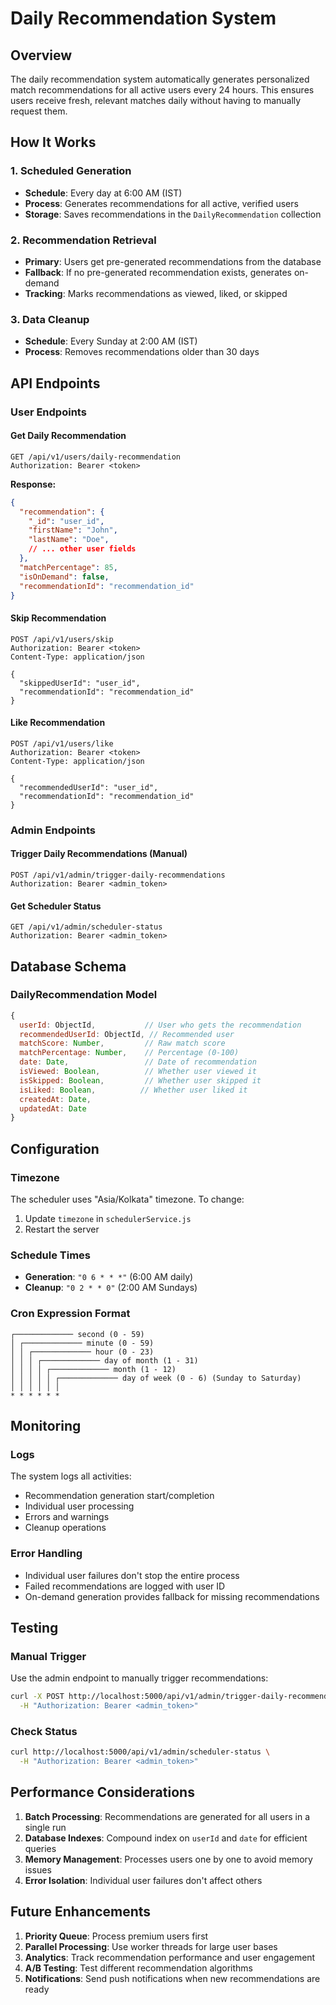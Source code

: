 # Daily Recommendation System

## Overview

The daily recommendation system automatically generates personalized match recommendations for all active users every 24 hours. This ensures users receive fresh, relevant matches daily without having to manually request them.

## How It Works

### 1. Scheduled Generation
- **Schedule**: Every day at 6:00 AM (IST)
- **Process**: Generates recommendations for all active, verified users
- **Storage**: Saves recommendations in the `DailyRecommendation` collection

### 2. Recommendation Retrieval
- **Primary**: Users get pre-generated recommendations from the database
- **Fallback**: If no pre-generated recommendation exists, generates on-demand
- **Tracking**: Marks recommendations as viewed, liked, or skipped

### 3. Data Cleanup
- **Schedule**: Every Sunday at 2:00 AM (IST)
- **Process**: Removes recommendations older than 30 days

## API Endpoints

### User Endpoints

#### Get Daily Recommendation
```
GET /api/v1/users/daily-recommendation
Authorization: Bearer <token>
```

**Response:**
```json
{
  "recommendation": {
    "_id": "user_id",
    "firstName": "John",
    "lastName": "Doe",
    // ... other user fields
  },
  "matchPercentage": 85,
  "isOnDemand": false,
  "recommendationId": "recommendation_id"
}
```

#### Skip Recommendation
```
POST /api/v1/users/skip
Authorization: Bearer <token>
Content-Type: application/json

{
  "skippedUserId": "user_id",
  "recommendationId": "recommendation_id"
}
```

#### Like Recommendation
```
POST /api/v1/users/like
Authorization: Bearer <token>
Content-Type: application/json

{
  "recommendedUserId": "user_id",
  "recommendationId": "recommendation_id"
}
```

### Admin Endpoints

#### Trigger Daily Recommendations (Manual)
```
POST /api/v1/admin/trigger-daily-recommendations
Authorization: Bearer <admin_token>
```

#### Get Scheduler Status
```
GET /api/v1/admin/scheduler-status
Authorization: Bearer <admin_token>
```

## Database Schema

### DailyRecommendation Model
```javascript
{
  userId: ObjectId,           // User who gets the recommendation
  recommendedUserId: ObjectId, // Recommended user
  matchScore: Number,         // Raw match score
  matchPercentage: Number,    // Percentage (0-100)
  date: Date,                 // Date of recommendation
  isViewed: Boolean,          // Whether user viewed it
  isSkipped: Boolean,         // Whether user skipped it
  isLiked: Boolean,          // Whether user liked it
  createdAt: Date,
  updatedAt: Date
}
```

## Configuration

### Timezone
The scheduler uses "Asia/Kolkata" timezone. To change:
1. Update `timezone` in `schedulerService.js`
2. Restart the server

### Schedule Times
- **Generation**: `"0 6 * * *"` (6:00 AM daily)
- **Cleanup**: `"0 2 * * 0"` (2:00 AM Sundays)

### Cron Expression Format
```
┌───────────── second (0 - 59)
│ ┌───────────── minute (0 - 59)
│ │ ┌───────────── hour (0 - 23)
│ │ │ ┌───────────── day of month (1 - 31)
│ │ │ │ ┌───────────── month (1 - 12)
│ │ │ │ │ ┌───────────── day of week (0 - 6) (Sunday to Saturday)
│ │ │ │ │ │
* * * * * *
```

## Monitoring

### Logs
The system logs all activities:
- Recommendation generation start/completion
- Individual user processing
- Errors and warnings
- Cleanup operations

### Error Handling
- Individual user failures don't stop the entire process
- Failed recommendations are logged with user ID
- On-demand generation provides fallback for missing recommendations

## Testing

### Manual Trigger
Use the admin endpoint to manually trigger recommendations:
```bash
curl -X POST http://localhost:5000/api/v1/admin/trigger-daily-recommendations \
  -H "Authorization: Bearer <admin_token>"
```

### Check Status
```bash
curl http://localhost:5000/api/v1/admin/scheduler-status \
  -H "Authorization: Bearer <admin_token>"
```

## Performance Considerations

1. **Batch Processing**: Recommendations are generated for all users in a single run
2. **Database Indexes**: Compound index on `userId` and `date` for efficient queries
3. **Memory Management**: Processes users one by one to avoid memory issues
4. **Error Isolation**: Individual user failures don't affect others

## Future Enhancements

1. **Priority Queue**: Process premium users first
2. **Parallel Processing**: Use worker threads for large user bases
3. **Analytics**: Track recommendation performance and user engagement
4. **A/B Testing**: Test different recommendation algorithms
5. **Notifications**: Send push notifications when new recommendations are ready 